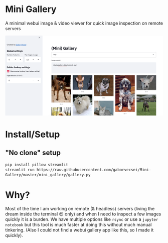 # Mini Gallery

A minimal webui image & video viewer for quick image inspection on remote servers

<img src="art/mini_gallery_pets_example.png" width="800" alt="Example of mini gallery"></a>

# Install/Setup

## "No clone" setup

```
pip install pillow streamlit
streamlit run https://raw.githubusercontent.com/gaborvecsei/Mini-Gallery/master/mini_gallery/gallery.py
```

# Why?

Most of the time I am working on remote (& headless) servers (living the dream inside the terminal :heart_eyes: only)
and when I need to inspect a few images quickly it is a burden.
We have multiple options like `rsync` or use a `jupyter notebook` but this tool is much faster at doing this
without much manual tinkering.
(Also I could not find a webui gallery app like this, so I made it quickly).

